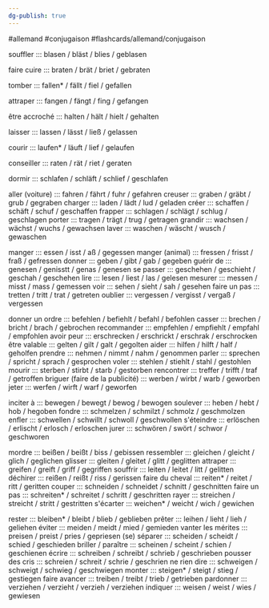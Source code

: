 ```yaml
---
dg-publish: true
---
```

#allemand #conjugaison #flashcards/allemand/conjugaison 

souffler  ::: blasen / bläst / blies / geblasen 
<!--SR:!2022-11-11,11,250!2022-11-12,12,263-->
faire cuire ::: braten / brät / briet / gebraten
<!--SR:!2022-11-12,12,250!2022-11-06,4,270-->
tomber ::: fallen\* / fällt / fiel / gefallen
<!--SR:!2022-11-11,9,250!2022-11-23,15,270-->
attraper ::: fangen / fängt / fing / gefangen
<!--SR:!2022-11-05,3,210!2022-11-19,12,250-->
être accroché ::: halten / hält / hielt / gehalten
<!--SR:!2022-11-11,11,250!2022-11-14,14,263-->
laisser ::: lassen / lässt / ließ / gelassen
<!--SR:!2022-11-08,8,250!2022-11-21,14,270-->
courir ::: laufen\* / läuft / lief / gelaufen
<!--SR:!2022-11-06,6,230!2022-11-06,4,270-->
conseiller ::: raten / rät / riet / geraten
<!--SR:!2022-11-12,12,270!2022-11-06,4,270-->
dormir ::: schlafen / schläft / schlief / geschlafen
<!--SR:!2022-11-13,13,250!2022-11-06,4,270-->

aller (voiture) ::: fahren / fährt / fuhr / gefahren
creuser ::: graben / gräbt / grub / gegraben
charger ::: laden / lädt / lud / geladen
créer ::: schaffen / schäft / schuf / geschaffen
frapper ::: schlagen / schlägt / schlug / geschlagen
porter ::: tragen / trägt / trug / getragen
grandir ::: wachsen / wächst / wuchs / gewachsen
laver ::: waschen / wäscht / wusch / gewaschen

manger ::: essen / isst / aß / gegessen
manger (animal) ::: fressen / frisst / fraß / gefressen
donner ::: geben / gibt / gab / gegeben
guérir de ::: genesen / genisstt / genas / genesen
se passer ::: geschehen / geschieht / geschah / geschehen
lire ::: lesen / liest / las / gelesen
mesurer ::: messen / misst / mass / gemessen
voir ::: sehen / sieht / sah / gesehen
faire un pas ::: tretten / tritt / trat / getreten
oublier ::: vergessen / vergisst / vergaß / vergessen

donner un ordre ::: befehlen / befiehlt / befahl / befohlen
casser ::: brechen / bricht / brach / gebrochen
recommander ::: empfehlen / empfiehlt / empfahl / empfohlen
avoir peur ::: erschrecken / erschrickt / erschrak / erschrocken
être valable ::: gelten / gilt / galt / gegolten
aider ::: hilfen / hilft / half / geholfen
prendre ::: nehmen / nimmt / nahm / genommen
parler ::: sprechen / spricht / sprach / gesprochen
voler ::: stehlen / stiehlt / stahl / gestohlen
mourir ::: sterben / stirbt / starb / gestorben
rencontrer ::: treffer / trifft / traf / getroffen
briguer (faire de la publicité) ::: werben / wirbt / warb / geworben
jeter ::: werfen / wirft / warf / geworfen

inciter à ::: bewegen / bewegt / bewog / bewogen
soulever ::: heben / hebt / hob / hegoben
fondre ::: schmelzen / schmilzt / schmolz / geschmolzen
enfler ::: schwellen / schwillt / schwoll / geschwollen
s'éteindre ::: erlöschen / erlischt / erlosch / erloschen
jurer ::: schwören / swört / schwor / geschworen

mordre ::: beißen / beißt / biss / gebissen
ressembler ::: gleichen / gleicht / glich / geglichen
glisser ::: gleiten / gleitet / glitt / geglitten
attraper ::: greifen / greift / griff / gegriffen
souffrir ::: leiten / leitet / litt / gelitten
déchirer ::: reißen / reißt / riss / gerissen
faire du cheval ::: reiten\* / reitet / ritt / geritten
couper ::: schneiden / schneidet / schnitt / geschnitten
faire un pas ::: schreiten\* / schreitet / schritt / geschritten
rayer ::: streichen / streicht / stritt / gestritten
s'écarter ::: weichen\* / weicht / wich / gewichen

rester ::: bleiben\* / bleibt / blieb / geblieben
prêter ::: leihen / lieht / lieh / geliehen
éviter ::: meiden / meidt / mied / gemieden
vanter les mérites ::: preisen / preist / pries / gepriesen
(se) séparer ::: scheiden / scheidt / schied / geschieden
briller / paraître ::: scheinen / scheint / schien / geschienen
écrire ::: schreiben / schreibt / schrieb / geschrieben
pousser des cris ::: schreien / schreit / schrie / geschrien 
ne rien dire ::: schweigen / schweigt / schwieg / geschwiegen
monter ::: steigen\* / steigt / stieg / gestiegen
faire avancer ::: treiben / treibt / trieb / getrieben
pardonner ::: verziehen / verzieht / verzieh / verziehen 
indiquer ::: weisen / weist / wies / gewiesen

